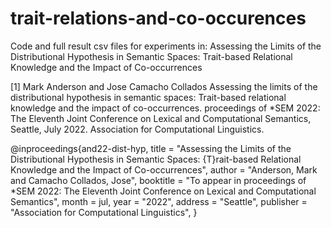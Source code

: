 # trait-relations-and-co-occurences
Code and full result csv files for experiments in: Assessing the Limits of the Distributional Hypothesis in Semantic Spaces: Trait-based Relational Knowledge and the Impact of Co-occurrences

<a id="1">[1]</a> 
Mark Anderson and Jose Camacho Collados 
Assessing the limits of the distributional hypothesis in semantic spaces: Trait-based relational knowledge and the impact of co-occurrences.
proceedings of *SEM 2022: The Eleventh Joint Conference on Lexical and Computational Semantics, Seattle,  July 2022. Association for Computational Linguistics. 

@inproceedings{and22-dist-hyp,
    title = "Assessing the Limits of the Distributional Hypothesis in Semantic Spaces: {T}rait-based Relational Knowledge and the Impact of Co-occurrences",
    author = "Anderson, Mark and Camacho Collados, Jose",
    booktitle = "To appear in proceedings of *SEM 2022: The Eleventh Joint Conference on Lexical and Computational Semantics",
    month = jul,
    year = "2022",
    address = "Seattle",
    publisher = "Association for Computational Linguistics",
}
